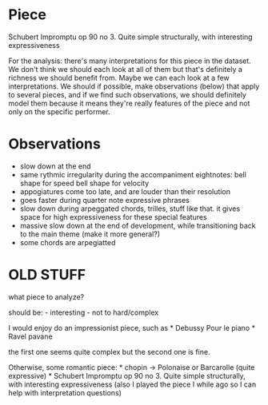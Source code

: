 # Piece
Schubert Impromptu op 90 no 3. Quite simple structurally, with interesting expressiveness

For the analysis: there's many interpretations for this piece in the dataset. We don't think we should each look at all of them but that's definitely a richness we should benefit from. Maybe we can each look at a few interpretations. We should if possible, make observations (below) that apply to several pieces, and if we find such observations, we should definitely model them because it means they're really features of the piece and not only on the specific performer. 

# Observations
* slow down at the end
* same rythmic irregularity during the accompaniment eightnotes:
	bell shape for speed
	bell shape for velocity
* appogiatures come too late, and are louder than their resolution
* goes faster during quarter note expressive phrases
* slow down during arpeggated chords, trilles, stuff like that. it gives space for high expressiveness for these special features 
* massive slow down at the end of development, while transitioning back to the main theme (make it more general?)
* some chords are arpegiatted





# OLD STUFF 
what piece to analyze?

should be:
	- interesting
	- not to hard/complex

I would enjoy do an impressionist piece, such as 
	* Debussy Pour le piano
	* Ravel pavane

the first one seems quite complex but the second one is fine.

Otherwise, some romantic piece:
	* chopin -> Polonaise or Barcarolle (quite expressive)
	* Schubert Impromptu op 90 no 3. Quite simple structurally, with interesting expressiveness (also I played the piece I while ago so I can help with interpretation questions)

